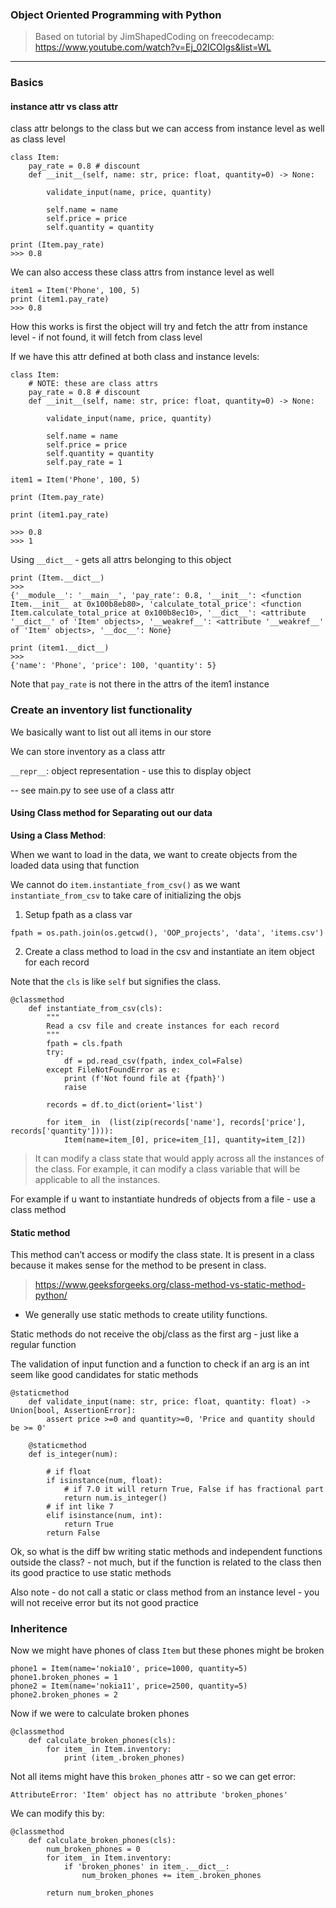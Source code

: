 ### Object Oriented Programming with Python

> Based on tutorial by JimShapedCoding on freecodecamp: https://www.youtube.com/watch?v=Ej_02ICOIgs&list=WL

---

### Basics

#### instance attr vs class attr

class attr belongs to the class but we can access from instance level as well as class level

```
class Item:
    pay_rate = 0.8 # discount
    def __init__(self, name: str, price: float, quantity=0) -> None:

        validate_input(name, price, quantity)

        self.name = name
        self.price = price
        self.quantity = quantity
```

```
print (Item.pay_rate)
>>> 0.8
```

We can also access these class attrs from instance level as well

```
item1 = Item('Phone', 100, 5)
print (item1.pay_rate)
>>> 0.8
```

How this works is first the object will try and fetch the attr from instance level - if not found, it will fetch from class level

If we have this attr defined at both class and instance levels:

```
class Item:
    # NOTE: these are class attrs
    pay_rate = 0.8 # discount
    def __init__(self, name: str, price: float, quantity=0) -> None:

        validate_input(name, price, quantity)

        self.name = name
        self.price = price
        self.quantity = quantity
        self.pay_rate = 1

item1 = Item('Phone', 100, 5)

print (Item.pay_rate)

print (item1.pay_rate)

>>> 0.8
>>> 1
```

Using `__dict__` - gets all attrs belonging to this object

```
print (Item.__dict__)
>>>
{'__module__': '__main__', 'pay_rate': 0.8, '__init__': <function Item.__init__ at 0x100b8eb80>, 'calculate_total_price': <function Item.calculate_total_price at 0x100b8ec10>, '__dict__': <attribute '__dict__' of 'Item' objects>, '__weakref__': <attribute '__weakref__' of 'Item' objects>, '__doc__': None}

print (item1.__dict__)
>>>
{'name': 'Phone', 'price': 100, 'quantity': 5}
```

Note that `pay_rate` is not there in the attrs of the item1 instance


### Create an inventory list functionality

We basically want to list out all items in our store

We can store inventory as a class attr

`__repr__`: object representation - use this to display object

-- see main.py to see use of a class attr


#### Using Class method for Separating out our data


__Using a Class Method__:

When we want to load in the data, we want to create objects from the loaded data using that function 

We cannot do `item.instantiate_from_csv()` as we want `instantiate_from_csv` to take care of initializing the objs


1. Setup fpath as a class var

`fpath = os.path.join(os.getcwd(), 'OOP_projects', 'data', 'items.csv')`

2. Create a class method to load in the csv and instantiate an item object for each record

Note that the `cls` is like `self` but signifies the class. 

```
@classmethod
    def instantiate_from_csv(cls):
        """
        Read a csv file and create instances for each record
        """
        fpath = cls.fpath
        try:
            df = pd.read_csv(fpath, index_col=False)
        except FileNotFoundError as e:
            print (f'Not found file at {fpath}')
            raise

        records = df.to_dict(orient='list')

        for item_ in  (list(zip(records['name'], records['price'], records['quantity']))):
            Item(name=item_[0], price=item_[1], quantity=item_[2])
```

> It can modify a class state that would apply across all the instances of the class. For example, it can modify a class variable that will be applicable to all the instances.

For example if u want to instantiate hundreds of objects from a file - use a class method


#### Static method

 This method can’t access or modify the class state. It is present in a class because it makes sense for the method to be present in class.

 > https://www.geeksforgeeks.org/class-method-vs-static-method-python/

 - We generally use static methods to create utility functions.


Static methods do not receive the obj/class as the first arg - just like a regular function

The validation of input function and a function to check if an arg is an int seem like good candidates for static methods


```
@staticmethod
    def validate_input(name: str, price: float, quantity: float) -> Union[bool, AssertionError]:
        assert price >=0 and quantity>=0, 'Price and quantity should be >= 0'

    @staticmethod
    def is_integer(num):
        
        # if float
        if isinstance(num, float):
            # if 7.0 it will return True, False if has fractional part
            return num.is_integer()
        # if int like 7
        elif isinstance(num, int):
            return True
        return False

```

Ok, so what is the diff bw writing static methods and independent functions outside the class? - not much, but if the function is related to the class then its good practice to use static methods

Also note - do not call a static or class method from an instance level - you will not receive error but its not good practice


### Inheritence

Now we might have phones of class `Item` but these phones might be broken

```
phone1 = Item(name='nokia10', price=1000, quantity=5)
phone1.broken_phones = 1
phone2 = Item(name='nokia11', price=2500, quantity=5)
phone2.broken_phones = 2
```

Now if we were to calculate broken phones

```
@classmethod
    def calculate_broken_phones(cls):
        for item_ in Item.inventory:
            print (item_.broken_phones)

```

Not all items might have this `broken_phones` attr - so we can get error:

```
AttributeError: 'Item' object has no attribute 'broken_phones'
```

We can modify this by:

```
@classmethod
    def calculate_broken_phones(cls):
        num_broken_phones = 0
        for item_ in Item.inventory:
            if 'broken_phones' in item_.__dict__:
                num_broken_phones += item_.broken_phones

        return num_broken_phones
```

